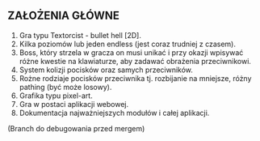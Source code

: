 ## ZAŁOŻENIA GŁÓWNE

1. Gra typu Textorcist - bullet hell [2D].
2. Kilka poziomów lub jeden endless (jest coraz trudniej z czasem).
3. Boss, który strzela w gracza on musi unikać i przy okazji wpisywać różne kwestie na klawiaturze, aby zadawać obrażenia przeciwnikowi.
4. System kolizji pocisków oraz samych przeciwników. 
5. Rożne rodziaje pocisków przeciwnika tj. rozbijanie na mniejsze, różny pathing (być może losowy).
6. Grafika typu pixel-art.
7. Gra w postaci aplikacji webowej.
8. Dokumentacja najważniejszych modułów i całej aplikacji.

(Branch do debugowania przed mergem)
